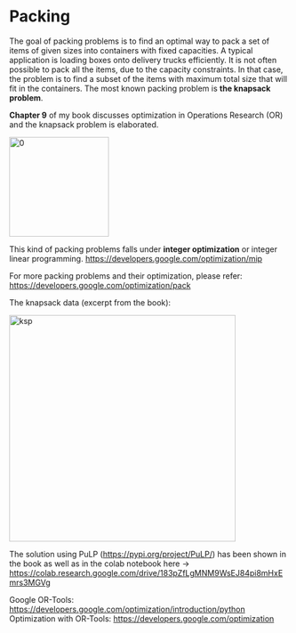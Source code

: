 # Packing

The goal of packing problems is to find an optimal way to pack a set of items of given sizes into containers with fixed capacities. 
A typical application is loading boxes onto delivery trucks efficiently. It is not often possible to pack all the items, due to the capacity constraints. 
In that case, the problem is to find a subset of the items with maximum total size that will fit in the containers. The most known packing problem is **the knapsack problem**.

**Chapter 9** of my book discusses optimization in Operations Research (OR) and the knapsack problem is elaborated.

<img width="179" alt="0" src="https://github.com/user-attachments/assets/2303322f-e4e3-4636-b533-57b38a7ca9ed">


This kind of packing problems falls under **integer optimization** or integer linear programming. https://developers.google.com/optimization/mip


For more packing problems and their optimization, please refer: https://developers.google.com/optimization/pack

The knapsack data (excerpt from the book):

<img width="407" alt="ksp" src="https://github.com/user-attachments/assets/76d4eb16-4bad-4446-ad86-78b404aa07ba">


The solution using PuLP (https://pypi.org/project/PuLP/) has been shown in the book as well as in the colab notebook here ->
https://colab.research.google.com/drive/183pZfLgMNM9WsEJ84pi8mHxEmrs3MGVg

Google OR-Tools: https://developers.google.com/optimization/introduction/python
Optimization with OR-Tools: https://developers.google.com/optimization
